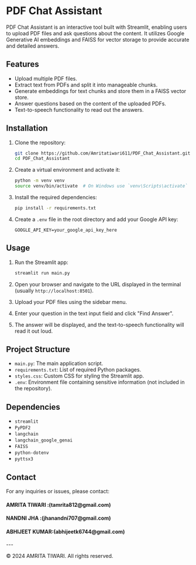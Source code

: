 
# PDF Chat Assistant

PDF Chat Assistant is an interactive tool built with Streamlit, enabling users to upload PDF files and ask questions about the content. It utilizes Google Generative AI embeddings and FAISS for vector storage to provide accurate and detailed answers.

## Features

- Upload multiple PDF files.
- Extract text from PDFs and split it into manageable chunks.
- Generate embeddings for text chunks and store them in a FAISS vector store.
- Answer questions based on the content of the uploaded PDFs.
- Text-to-speech functionality to read out the answers.

## Installation

1. Clone the repository:
   ```bash
   git clone https://github.com/Amritatiwari611/PDF_Chat_Assistant.git
   cd PDF_Chat_Assistant
   ```

2. Create a virtual environment and activate it:
   ```bash
   python -m venv venv
   source venv/bin/activate  # On Windows use `venv\Scripts\activate`
   ```

3. Install the required dependencies:
   ```bash
   pip install -r requirements.txt
   ```

4. Create a `.env` file in the root directory and add your Google API key:
   ```plaintext
   GOOGLE_API_KEY=your_google_api_key_here
   ```

## Usage

1. Run the Streamlit app:
   ```bash
   streamlit run main.py
   ```

2. Open your browser and navigate to the URL displayed in the terminal (usually `http://localhost:8501`).

3. Upload your PDF files using the sidebar menu.

4. Enter your question in the text input field and click "Find Answer".

5. The answer will be displayed, and the text-to-speech functionality will read it out loud.

## Project Structure

- `main.py`: The main application script.
- `requirements.txt`: List of required Python packages.
- `styles.css`: Custom CSS for styling the Streamlit app.
- `.env`: Environment file containing sensitive information (not included in the repository).

## Dependencies

- `streamlit`
- `PyPDF2`
- `langchain`
- `langchain_google_genai`
- `FAISS`
- `python-dotenv`
- `pyttsx3`

## Contact

For any inquiries or issues, please contact:

<h4>AMRITA TIWARI :(tamrita812@gmail.com)</h4>
<h4>NANDNI JHA :(jhanandni707@gmail.com)</h4>
<h4>ABHIJEET KUMAR:(abhijeetk6744@gmail.com)</h4>
---

© 2024 AMRITA TIWARI. All rights reserved.
